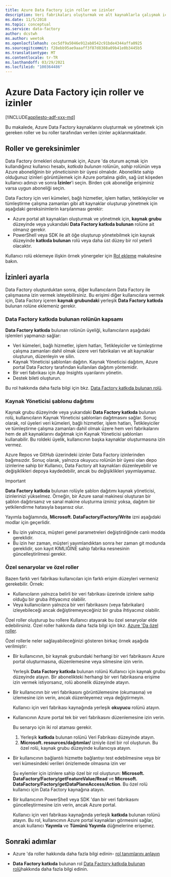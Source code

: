 ```yaml
---
title: Azure Data Factory için roller ve izinler
description: Veri fabrikaları oluşturmak ve alt kaynaklarla çalışmak için gereken rolleri ve izinleri açıklar.
ms.date: 11/5/2018
ms.topic: conceptual
ms.service: data-factory
author: dcstwh
ms.author: weetok
ms.openlocfilehash: cec5df9a5046e912ab8542c91bde4344affa0925
ms.sourcegitcommit: f28ebb95ae9aaaff3f87d8388a09b41e0b3445b5
ms.translationtype: MT
ms.contentlocale: tr-TR
ms.lasthandoff: 03/29/2021
ms.locfileid: "100364486"
---
```

# <a name="roles-and-permissions-for-azure-data-factory"></a>Azure Data Factory için roller ve izinler

[!INCLUDE[appliesto-adf-xxx-md](includes/appliesto-adf-xxx-md.md)]


Bu makalede, Azure Data Factory kaynaklarını oluşturmak ve yönetmek için gereken roller ve bu roller tarafından verilen izinler açıklanmaktadır.

## <a name="roles-and-requirements"></a>Roller ve gereksinimler

Data Factory örnekleri oluşturmak için, Azure 'da oturum açmak için kullandığınız kullanıcı hesabı, *katkıda bulunan* rolünün, *sahip* rolünün veya Azure aboneliğinin bir *yöneticisinin* bir üyesi olmalıdır. Abonelikte sahip olduğunuz izinleri görüntülemek için Azure portalına gidin, sağ üst köşeden kullanıcı adınızı ve sonra **İzinler**’i seçin. Birden çok aboneliğe erişiminiz varsa uygun aboneliği seçin. 

Data Factory için veri kümeleri, bağlı hizmetler, işlem hatları, tetikleyiciler ve tümleştirme çalışma zamanları gibi alt kaynaklar oluşturup yönetmek için aşağıdaki gereksinimlerin karşılanması gerekir:
- Azure portal alt kaynakları oluşturmak ve yönetmek için, **kaynak grubu** düzeyinde veya yukarıdaki **Data Factory katkıda bulunan** rolüne ait olmanız gerekir.
- PowerShell veya SDK ile alt öğe oluşturup yönetebilmek için kaynak düzeyinde **katkıda bulunan** rolü veya daha üst düzey bir rol yeterli olacaktır.

Kullanıcı rolü eklemeye ilişkin örnek yönergeler için [Rol ekleme](../cost-management-billing/manage/add-change-subscription-administrator.md) makalesine bakın.

## <a name="set-up-permissions"></a>İzinleri ayarla

Data Factory oluşturduktan sonra, diğer kullanıcıların Data Factory ile çalışmasına izin vermek isteyebilirsiniz. Bu erişimi diğer kullanıcılara vermek için, Data Factory içeren **kaynak grubundaki** yerleşik **Data Factory katkıda** bulunan rolüne eklemeniz gerekir.

### <a name="scope-of-the-data-factory-contributor-role"></a>Data Factory katkıda bulunan rolünün kapsamı

**Data Factory katkıda** bulunan rolünün üyeliği, kullanıcıların aşağıdaki işlemleri yapmanızı sağlar:
- Veri kümeleri, bağlı hizmetler, işlem hatları, Tetikleyiciler ve tümleştirme çalışma zamanları dahil olmak üzere veri fabrikaları ve alt kaynaklar oluşturun, düzenleyin ve silin.
- Kaynak Yöneticisi şablonları dağıtın. Kaynak Yöneticisi dağıtım, Azure portal Data Factory tarafından kullanılan dağıtım yöntemidir.
- Bir veri fabrikası için App Insights uyarılarını yönetin.
- Destek bileti oluşturun.

Bu rol hakkında daha fazla bilgi için bkz. [Data Factory katkıda bulunan rolü](../role-based-access-control/built-in-roles.md#data-factory-contributor).

### <a name="resource-manager-template-deployment"></a>Kaynak Yöneticisi şablonu dağıtımı

Kaynak grubu düzeyinde veya yukarıdaki **Data Factory katkıda** bulunan rolü, kullanıcıların Kaynak Yöneticisi şablonları dağıtmasını sağlar. Sonuç olarak, rol üyeleri veri kümeleri, bağlı hizmetler, işlem hatları, Tetikleyiciler ve tümleştirme çalışma zamanları dahil olmak üzere hem veri fabrikalarını hem de alt kaynaklarını dağıtmak için Kaynak Yöneticisi şablonları kullanabilir. Bu roldeki üyelik, kullanıcının başka kaynaklar oluşturmasına izin vermez.

Azure Repos ve GitHub üzerindeki izinler Data Factory izinlerinden bağımsızdır. Sonuç olarak, yalnızca okuyucu rolünün bir üyesi olan depo izinlerine sahip bir Kullanıcı, Data Factory alt kaynakları düzenleyebilir ve değişiklikleri depoya kaydedebilir, ancak bu değişiklikleri yayımlayamaz.


> [!IMPORTANT]
> **Data Factory katkıda** bulunan rolüyle şablon dağıtımı kaynak yöneticisi, izinlerinizi yükselmez. Örneğin, bir Azure sanal makinesi oluşturan bir şablon dağıtırsanız ve sanal makine oluşturma izniniz yoksa, dağıtım bir yetkilendirme hatasıyla başarısız olur.

   Yayımla bağlamında, **Microsoft. DataFactory/Factory/Write** izni aşağıdaki modlar için geçerlidir.
- Bu izin yalnızca, müşteri genel parametreleri değiştirdiğinde canlı modda gereklidir.
- Bu izin her zaman, müşteri yayımlandıktan sonra her zaman git modunda gereklidir, son kayıt KIMLIĞINE sahip fabrika nesnesinin güncelleştirilmesi gerekir.

### <a name="custom-scenarios-and-custom-roles"></a>Özel senaryolar ve özel roller

Bazen farklı veri fabrikası kullanıcıları için farklı erişim düzeyleri vermeniz gerekebilir. Örnek:
- Kullanıcıların yalnızca belirli bir veri fabrikası üzerinde izinlere sahip olduğu bir gruba ihtiyacınız olabilir.
- Veya kullanıcıların yalnızca bir veri fabrikasını (veya fabrikaları) izleyebileceği ancak değiştiremeyeceğiniz bir gruba ihtiyacınız olabilir.

Özel roller oluşturup bu rollere Kullanıcı atayarak bu özel senaryolar elde edebilirsiniz. Özel roller hakkında daha fazla bilgi için bkz. [Azure 'Da özel roller](..//role-based-access-control/custom-roles.md).

Özel rollerle neler sağlayabileceğinizi gösteren birkaç örnek aşağıda verilmiştir:

- Bir kullanıcının, bir kaynak grubundaki herhangi bir veri fabrikasını Azure portal oluşturmasına, düzenlemesine veya silmesine izin verin.

  Yerleşik **Data Factory katkıda** bulunan rolünü Kullanıcı için kaynak grubu düzeyinde atayın. Bir abonelikteki herhangi bir veri fabrikasına erişime izin vermek istiyorsanız, rolü abonelik düzeyinde atayın.

- Bir kullanıcının bir veri fabrikasını görüntülemesine (okumasına) ve izlemesine izin verin, ancak düzenleyemez veya değiştirmeyin.

  Kullanıcı için veri fabrikası kaynağında yerleşik **okuyucu** rolünü atayın.

- Kullanıcının Azure portal tek bir veri fabrikasını düzenlemesine izin verin.

  Bu senaryo için iki rol ataması gerekir.

  1. Yerleşik **katkıda** bulunan rolünü Veri Fabrikası düzeyinde atayın.
  2. **Microsoft. resources/dağıtımlar/** izniyle özel bir rol oluşturun. Bu özel rolü, kaynak grubu düzeyinde kullanıcıya atayın.

- Bir kullanıcının bağlantılı hizmette bağlantıyı test edebilmesine veya bir veri kümesindeki verileri önizlemede olmasına izin ver

    Şu eylemler için izinlere sahip özel bir rol oluşturun: **Microsoft. DataFactory/Factory/getFeatureValue/Read** ve **Microsoft. DataFactory/Factory/getDataPlaneAccess/Action**. Bu özel rolü kullanıcı için Data Factory kaynağına atayın.

- Bir kullanıcının PowerShell veya SDK 'dan bir veri fabrikasını güncelleştirmesine izin verin, ancak Azure portal.

  Kullanıcı için veri fabrikası kaynağında yerleşik **katkıda** bulunan rolünü atayın. Bu rol, kullanıcının Azure portal kaynakları görmesini sağlar, ancak kullanıcı  **Yayımla** ve **Tümünü Yayımla** düğmelerine erişemez.


## <a name="next-steps"></a>Sonraki adımlar

- Azure 'da roller hakkında daha fazla bilgi edinin- [rol tanımlarını anlayın](../role-based-access-control/role-definitions.md)

- **Data Factory katkıda** bulunan rol [Data Factory katkıda bulunan rolü](../role-based-access-control/built-in-roles.md#data-factory-contributor)hakkında daha fazla bilgi edinin.
